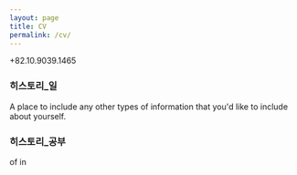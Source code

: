 ```yaml
---
layout: page
title: CV
permalink: /cv/
---
```


+82.10.9039.1465

### 히스토리_일

A place to include any other types of information that you'd like to include about yourself.

### 히스토리_공부

of in